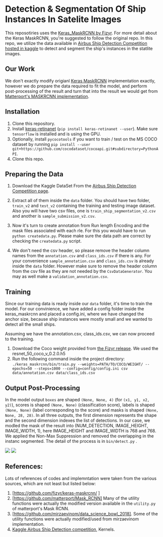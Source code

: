 # Detection & Segmentation Of Ship Instances In Satelite Images
This reposotiries uses the [Keras_MaskRCNN by Fizyr](https://github.com/fizyr/keras-maskrcnn/). For more detail about the Keras MaskRCNN, you're suggested to follow the original repo. In this repo, we utilize the data available in [Airbus Ship Detection Competition hosted in kaggle](https://www.kaggle.com/c/airbus-ship-detection) to detect and segment the ship's instances in the statlite images. 

## Our Work
We don't exactly modify origianl [Keras MaskRCNN](https://github.com/fizyr/keras-maskrcnn/) implementation exactly, however we do prepare the data required to fit the model, and perform post-processing of the result and turn that into the result we would get from [Matterport's MASKRCNN implementation](https://github.com/matterport/Mask_RCNN). 


## Installation

1) Clone this repository.
2) Install [keras-retinanet](https://github.com/fizyr/keras-retinanet) (`pip install keras-retinanet --user`). Make sure `tensorflow` is installed and is using the GPU.
3) Optionally, install `pycocotools` if you want to train / test on the MS COCO dataset by running `pip install --user git+https://github.com/cocodataset/cocoapi.git#subdirectory=PythonAPI`.
4) Clone this repo. 

## Preparing the Data
1) Download the Kaggle DataSet From the [Airbus Ship Detection Competition page](https://www.kaggle.com/c/airbus-ship-detection). 
2. Extract all of them inside the `data` folder. You should have two folder, `train_v2` and `test_v2` containing the training and testing image dataset. Also you will have two csv files, one is `train_ship_segmentation_v2.csv` and another is `sample_submission_v2.csv`.
3) Now it's turn to create annotation from Run length Encoding and the mask files associated with each rle. For this you would have to run `python createdata.py`. Please make sure the data path are correct by checking the `createdata.py` script.

4) We don't need the csv header, so please remove the header column names from the `annotation.csv` and `class_ids.csv` if  there is any. For your convenience `sample_annotation.csv` and `class_ids.csv` is already inside the `data` folder.
   However make sure to remove the header column from the csv file as they are not needed by the `CsvDataGenerator`. You may as well make a `validation_annotation.csv`.

## Training
Since our training data is ready inside our `data` folder, it's time to train the model. For our convinience, we have added a config folder inside the keras_maskrcnn and placed a config.ini, where we have changed the anchor size, because ship instances were mostly small and we wanted to detect all the small ships. 

Assuming we have the annotation.csv, class_ids.csv, we can now proceed to the training. 

1) Download the Coco weight provided from [the Fizyr release](https://github.com/fizyr/keras-maskrcnn/releases). We used the 
resnet_50_coco_v_0.2.0.h5
2) Run the following command inside the project directory: 
```./keras_maskrcnn/bin/train.py --weights=PATH/TO/COCO/WEIGHT/ --epochs=50 --steps=1000 --config=config/config.ini csv data/annotation.csv data/class_ids.csv```


## Output Post-Processing

In the model output `boxes` are shaped `(None, None, 4)` (for `(x1, y1, x2, y2)`), scores is shaped `(None, None)` (classification score), labels is shaped `(None, None)` (label corresponding to the score) and masks is shaped `(None, None, 28, 28)`. In all three outputs, the first dimension represents the shape and the second dimension indexes the list of detections.
In our case, we modled the mask of the result into (NUM_DETECTION, IMAGE_HEIGHT, IMAGE_WIDTH, 1), here IMAGE_HEIGHT and IMAGE_WIDTH is 768 and 768. We applied the Non-Max Suppression and removed the overlapping in the instanc segmented. The detail of the process is in `bin/detect.py` .

![](examples/splash/5ac801866.jpgsplash_20181114T214354.png)
![](examples/splash/0a89c4e4b.jpgsplash_20181114T212223.png)


## References: 

Lots of references of codes and implemntation were taken from the various sources, which are not least but listed below:

1. [https://github.com/fizyr/keras-maskrcnn/ ]
2. [https://github.com/matterport/Mask_RCNN] Many of the utility functions were actually the modified version available in the `utility.py` of matterport's Mask RCNN. 
3. [https://github.com/mirzaevinom/data_science_bowl_2018]. Some of the utility functions were actually modified/used from mirzaevinom implementation. 
4. [Kaggle Airbus Ship Detection competition](https://www.kaggle.com/c/airbus-ship-detection), Kernels. 



